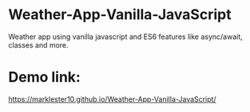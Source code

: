 # Weather-App-Vanilla-JavaScript
Weather app using vanilla javascript and ES6 features like async/await, classes and more.

# Demo link:
https://marklester10.github.io/Weather-App-Vanilla-JavaScript/
